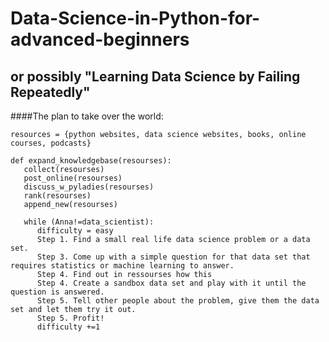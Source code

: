 # Data-Science-in-Python-for-advanced-beginners
## or possibly "Learning Data Science by Failing Repeatedly"

###\#The plan to take over the world:
```
resources = {python websites, data science websites, books, online courses, podcasts}

def expand_knowledgebase(resourses):
   collect(resourses)
   post_online(resourses)
   discuss_w_pyladies(resourses)
   rank(resourses)
   append_new(resourses)

   while (Anna!=data_scientist): 
      difficulty = easy
      Step 1. Find a small real life data science problem or a data set.
      Step 3. Come up with a simple question for that data set that requires statistics or machine learning to answer.  
      Step 4. Find out in ressourses how this 
      Step 4. Create a sandbox data set and play with it until the question is answered.
      Step 5. Tell other people about the problem, give them the data set and let them try it out.
      Step 5. Profit!
      difficulty +=1
```
